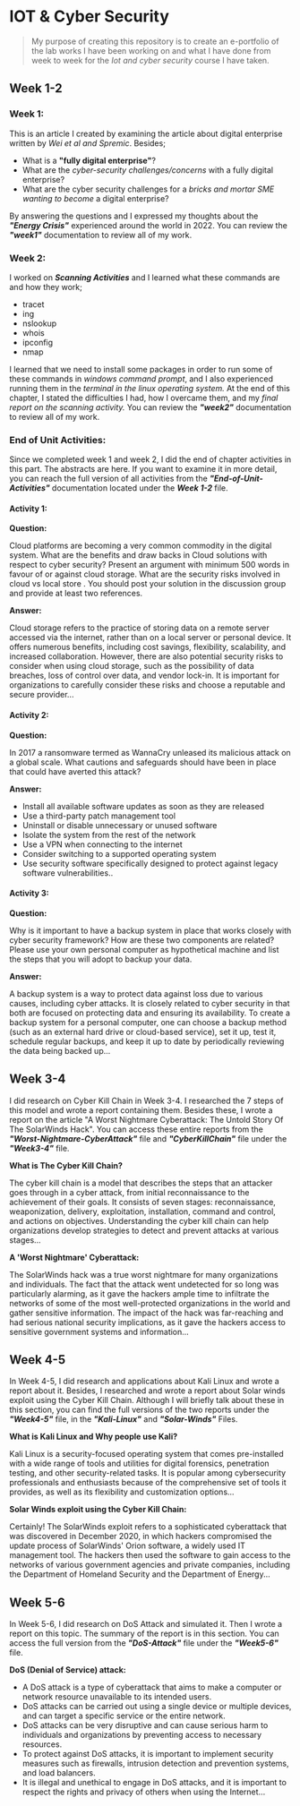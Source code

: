 # IOT & Cyber Security
>My purpose of creating this repository is to create an e-portfolio of the lab works I have been working on and what I have done from week to week for the *Iot and cyber security* course I have taken.
## Week 1-2
### Week 1:
This is an article I created by examining the article about digital enterprise written by *Wei et al and Spremic*. Besides;

- What is a **"fully digital enterprise"**?
- What are the *cyber-security challenges/concerns* with a fully digital enterprise?
- What are the cyber security challenges for a *bricks and mortar SME wanting to become* a digital enterprise?

By answering the questions and I expressed my thoughts about the ***"Energy Crisis"*** experienced around the world in 2022.
You can review the ***"week1"*** documentation to review all of my work.

### Week 2:
I worked on ***Scanning Activities*** and I learned what these commands are and how they work;
- tracet
- ing
- nslookup
- whois
- ipconfig
- nmap

 I learned that we need to install some packages in order to run some of these commands in *windows command prompt*, and I also experienced running them in the *terminal in the linux operating system.* At the end of this chapter, I stated the difficulties I had, how I overcame them, and my *final report on the scanning activity.*
You can review the ***"week2"*** documentation to review all of my work.

### End of Unit Activities:
Since we completed week 1 and week 2, I did the end of chapter activities in this part. The abstracts are here. If you want to examine it in more detail, you can reach the full version of all activities from the ***"End-of-Unit-Activities"*** documentation located under the ***Week 1-2*** file.

#### Activity 1:

**Question:** 

Cloud platforms are becoming a very common commodity in the digital system. What are the benefits and draw backs in Cloud solutions with respect to cyber security? Present an argument with minimum 500 words in favour of or against cloud storage. What are the security risks involved in cloud vs local store . You should post your solution in the discussion group and provide at least two references.

**Answer:**

Cloud storage refers to the practice of storing data on a remote server accessed via the internet, rather than on a local server or personal device. It offers numerous benefits, including cost savings, flexibility, scalability, and increased collaboration. However, there are also potential security risks to consider when using cloud storage, such as the possibility of data breaches, loss of control over data, and vendor lock-in. It is important for organizations to carefully consider these risks and choose a reputable and secure provider...

#### Activity 2:

**Question:** 

In 2017 a ransomware termed as WannaCry unleased its malicious attack on a global scale. What cautions and safeguards should have been in place that could have averted this attack?

**Answer:**

- Install all available software updates as soon as they are released
- Use a third-party patch management tool
- Uninstall or disable unnecessary or unused software
- Isolate the system from the rest of the network
- Use a VPN when connecting to the internet
- Consider switching to a supported operating system
- Use security software specifically designed to protect against legacy software vulnerabilities..

#### Activity 3:

**Question:** 

Why is it important to have a backup system in place that works closely with cyber security framework? How are these two components are related? Please use your own personal computer as hypothetical machine and list the steps that you will adopt to backup your data.

**Answer:**

A backup system is a way to protect data against loss due to various causes, including cyber attacks. It is closely related to cyber security in that both are focused on protecting data and ensuring its availability. To create a backup system for a personal computer, one can choose a backup method (such as an external hard drive or cloud-based service), set it up, test it, schedule regular backups, and keep it up to date by periodically reviewing the data being backed up...

## Week 3-4

I did research on Cyber Kill Chain in Week 3-4. I researched the 7 steps of this model and wrote a report containing them. Besides these, I wrote a report on the article "A Worst Nightmare Cyberattack: The Untold Story Of The SolarWinds Hack". You can access these entire reports from the ***"Worst-Nightmare-CyberAttack"*** file and ***"CyberKillChain"*** file under the ***"Week3-4"*** file.

**What is The Cyber Kill Chain?**

The cyber kill chain is a model that describes the steps that an attacker goes through in a cyber attack, from initial reconnaissance to the achievement of their goals. It consists of seven stages: reconnaissance, weaponization, delivery, exploitation, installation, command and control, and actions on objectives. Understanding the cyber kill chain can help organizations develop strategies to detect and prevent attacks at various stages...

**A 'Worst Nightmare' Cyberattack:**

The SolarWinds hack was a true worst nightmare for many organizations and individuals. The fact that the attack went undetected for so long was particularly alarming, as it gave the hackers ample time to infiltrate the networks of some of the most well-protected organizations in the world and gather sensitive information. The impact of the hack was far-reaching and had serious national security implications, as it gave the hackers access to sensitive government systems and information...

## Week 4-5

In Week 4-5, I did research and applications about Kali Linux and wrote a report about it. Besides, I researched and wrote a report about Solar winds exploit using the Cyber Kill Chain. Although I will briefly talk about these in this section, you can find the full versions of the two reports under the ***"Week4-5"*** file, in the ***"Kali-Linux"*** and ***"Solar-Winds"*** Files.

**What is Kali Linux and Why people use Kali?**

Kali Linux is a security-focused operating system that comes pre-installed with a wide range of tools and utilities for digital forensics, penetration testing, and other security-related tasks. It is popular among cybersecurity professionals and enthusiasts because of the comprehensive set of tools it provides, as well as its flexibility and customization options...

**Solar Winds exploit using the Cyber Kill Chain:**

Certainly! The SolarWinds exploit refers to a sophisticated cyberattack that was discovered in December 2020, in which hackers compromised the update process of SolarWinds' Orion software, a widely used IT management tool. The hackers then used the software to gain access to the networks of various government agencies and private companies, including the Department of Homeland Security and the Department of Energy...

## Week 5-6

In Week 5-6, I did research on DoS Attack and simulated it. Then I wrote a report on this topic. The summary of the report is in this section. You can access the full version from the ***"DoS-Attack"*** file under the ***"Week5-6"*** file.

**DoS (Denial of Service) attack:**
- A DoS attack is a type of cyberattack that aims to make a computer or network resource unavailable to its intended users.
- DoS attacks can be carried out using a single device or multiple devices, and can target a specific service or the entire network.
- DoS attacks can be very disruptive and can cause serious harm to individuals and organizations by preventing access to necessary resources.
- To protect against DoS attacks, it is important to implement security measures such as firewalls, intrusion detection and prevention systems, and load balancers.
- It is illegal and unethical to engage in DoS attacks, and it is important to respect the rights and privacy of others when using the Internet...